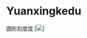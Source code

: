 # Yuanxingkedu
圆形刻度盘
[<img src="https://github.com/hfc123/Yuanxingkedu/blob/master/images/S70928-113658.jpg" >]
